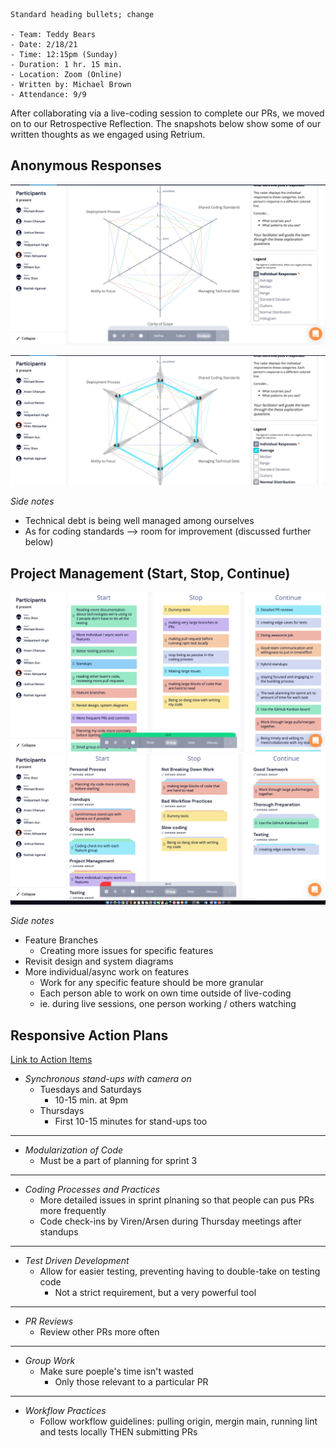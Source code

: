 ```
Standard heading bullets; change

- Team: Teddy Bears
- Date: 2/18/21
- Time: 12:15pm (Sunday)
- Duration: 1 hr. 15 min.
- Location: Zoom (Online)
- Written by: Michael Brown
- Attendance: 9/9
```

After collaborating via a live-coding session to complete our PRs, we moved on to our Retrospective Reflection. The snapshots below show some of our written thoughts as we engaged using Retrium.

## Anonymous Responses
![](https://github.com/4R53N/cse110-w21-group34/blob/mbrown-2-patch-2/admin/meetings/retroNotes/graphicalVotes.png)

![](https://github.com/4R53N/cse110-w21-group34/blob/mbrown-2-patch-2/admin/meetings/retroNotes/graphicDetails.png)

*Side notes*
 * Technical debt is being well managed among ourselves
 * As for coding standards --> room for improvement (discussed further below)


## Project Management (Start, Stop, Continue)

![](https://github.com/4R53N/cse110-w21-group34/blob/mbrown-2-patch-2/admin/meetings/retroNotes/anonymousThoughts.png)
![](https://github.com/4R53N/cse110-w21-group34/blob/mbrown-2-patch-2/admin/meetings/retroNotes/organizedThoughts.png)

*Side notes*
- Feature Branches
  * Creating more issues for specific features
- Revisit design and system diagrams
- More individual/async work on features
  * Work for any specific feature should be more granular
  * Each person able to work on own time outside of live-coding
  * ie. during live sessions, one person working / others watching

## Responsive Action Plans
[Link to Action Items](https://github.com/4R53N/cse110-w21-group34/blob/mbrown-2-patch-2/admin/meetings/retroNotes/action_plan.csv)

- *Synchronous stand-ups with camera on*
  * Tuesdays and Saturdays
    - 10-15 min. at 9pm
  * Thursdays
    - First 10-15 minutes for stand-ups too
-------

- *Modularization of Code*
  * Must be a part of planning for sprint 3
-------  

- *Coding Processes and Practices*
  * More detailed issues in sprint plnaning so that people can pus PRs more frequently
  * Code check-ins by Viren/Arsen during Thursday meetings after standups
-------

- *Test Driven Development*
  * Allow for easier testing, preventing having to double-take on testing code
    - Not a strict requirement, but a very powerful tool
-------

- *PR Reviews*
  * Review other PRs more often
-------

- *Group Work*
  * Make sure poeple's time isn't wasted
    - Only those relevant to a particular PR
-------

- *Workflow Practices*
  - Follow workflow guidelines: pulling origin, mergin main, running lint and tests locally THEN submitting PRs
